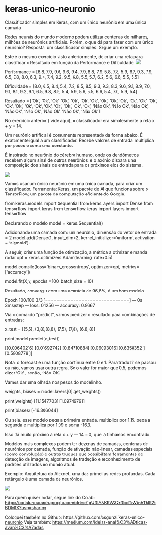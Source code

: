# keras-unico-neuronio
Classificador simples em Keras, com um único neurônio em uma única camada


Redes neurais do mundo moderno podem utilizar centenas de milhares, milhões de neurônios artificiais. Porém, o que dá para fazer com um único neurônio? Resposta: um classificador simples. Segue um exemplo.

Este é o mesmo exercício visto anteriormente, de criar uma reta para classificar o Resultado em função da Performance e Dificuldade:
![](https://miro.medium.com/max/1272/0*bJyEyiX6nt63OLj6)


Performance = [6.8, 7.9, 9.6, 9.6, 9.4, 7.9, 8.8, 7.9, 5.8, 7.8, 5.9, 6.7, 9.3, 7.9, 6.5, 7.8, 8.0, 6.3, 9.4, 7.4, 9.2, 9.5, 6.8, 5.5, 5.7, 6.2, 5.6, 6.6, 5.5, 5.5]

Dificuldade = [8.0, 6.5, 8.4, 5.4, 7.2, 8.5, 8.5, 9.3, 9.3, 8.3, 9.6, 9.1, 8.9, 7.0, 9.1, 8.1, 9.2, 9.1, 6.5, 9.8, 8.9, 5.4, 5.9, 5.6, 5.5, 6.6, 5.4, 7.0, 5.9, 5.4]

Resultado = [‘Ok’, ‘Ok’, ‘Ok’, ‘Ok’, ‘Ok’, ‘Ok’, ‘Ok’, ‘Ok’, ‘Ok’, ‘Ok’, ‘Ok’, ‘Ok’, ‘Ok’, ‘Ok’, ‘Ok’, ‘Ok’, ‘Ok’, ‘Ok’, ‘Ok’, ‘Ok’, ‘Ok’, ‘Ok’, ‘Não Ok’, ‘Não Ok’, ‘Não Ok’, ‘Não Ok’, ‘Não Ok’, ‘Não Ok’, ‘Não Ok’, ‘Não Ok’]

No exercício anterior ( vide aqui), o classificador era simplesmente a reta x + y = 14.

Um neurônio artificial é comumente representado da forma abaixo. É exatamente igual a um classificador. Recebe valores de entrada, multiplica por pesos e soma uma constante.

É inspirado no neurônio do cérebro humano, onde os dendômetros recebem algum sinal de outros neurônios, e o axônio dispara uma composição dos sinais de entrada para os próximos elos do sistema.

![](https://ferramentasexcelvba.files.wordpress.com/2021/09/artificialneuron.png?w=473)

Vamos usar um único neurônio em uma única camada, para criar um classificador. Ferramenta: Keras, um pacote de AI que funciona sobre o TensorFlow, um pacote de computação eficiente do Google.

from keras.models import Sequential
from keras.layers import Dense
from tensorflow import keras
from tensorflow.keras import layers
import tensorflow


Declarando o modelo
model = keras.Sequential()


Adicionando uma camada com: um neurônio, dimensão do vetor de entrada = 2
model.add(Dense(1, input_dim=2, kernel_initializer=’uniform’, activation = ‘sigmoid’))


A seguir, criar uma função de otimização, a métrica a otimizar e manda rodar
opt = keras.optimizers.Adam(learning_rate=0.5)

model.compile(loss=’binary_crossentropy’, optimizer=opt, metrics=[‘accuracy’])

model.fit(X,y, epochs =100, batch_size = 10)


Resultado, convergiu com uma acurácia de 96,6%, é um bom modelo.


Epoch 100/100
3/3 [==============================] — 0s 3ms/step — loss: 0.1256 — accuracy: 0.9667


Via o comando “predict”, vamos predizer o resultado para combinações de entradas:

x_test = [(5,5), (3,8),(8,8), (7,5), (7,8), (6.8, 8)]


print(model.predict(x_test))

[[0.00640216]
[0.01692742]
[0.84710884]
[0.06093016]
[0.6358352 ]
[0.5808778 ]]


Nota: o forecast é uma função contínua entre 0 e 1. Para traduzir se passou ou não, vamos usar outra regra. Se o valor for maior que 0,5, podemos dizer ‘Ok’ , senão, ‘Não OK’.


Vamos dar uma olhada nos pesos do modelinho.


weights, biases = model.layers[0].get_weights()

print(weights)
[[1.1547703]
[1.0974979]]


print(biases)
[-16.306044]


Ou seja, esse modelo pega a primeira entrada, multiplica por 1.15, pega a segunda e multiplica por 1.09 e soma -16.3.


Isso dá muito próximo à reta x + y — 14 = 0, que já tínhamos encontrado.

Modelos mais complexos podem ter dezenas de camadas, centenas de neurônios por camada, função de ativação não-linear, camadas especiais (como convolução) e outros truques que possibilitam ferramentas de detecção de imagens, algoritmos de tradução e reconhecimento de padrões utilizados no mundo atual.


Exemplo: Arquitetura do Alexnet, uma das primeiras redes profundas. Cada retângulo é uma camada de neurônios.

![](https://ferramentasexcelvba.files.wordpress.com/2021/09/alexnet-architecture-includes-5-convolutional-layers-and-3-fullyconnected-layers.png)


Para quem quiser rodar, segue link do Colab:
https://colab.research.google.com/drive/1gURlAAKEWZ2rRbdTrWtnhThIE7tBDM1X?usp=sharing

Coloquei também no Github: https://github.com/asgunzi/keras-unico-neuronio
Veja também: https://medium.com/ideias-anal%C3%ADticas-avan%C3%A7adas
